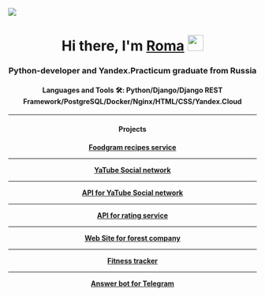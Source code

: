 ![](https://komarev.com/ghpvc/?username=RomaLosev)

<h1 align="center">Hi there, I'm <a href="https://daniilshat.ru/" target="_blank">Roma</a> 
<img src="https://github.com/blackcater/blackcater/raw/main/images/Hi.gif" height="32"/></h1>
<h3 align="center">Python-developer and Yandex.Practicum graduate from Russia</h3>

<h4 align="center">Languages and Tools 🛠: Python/Django/Django REST Framework/PostgreSQL/Docker/Nginx/HTML/CSS/Yandex.Cloud</h4>
<hr>
<h4 align='center'> Projects <h4>
<div align='center'>
<a href='https://github.com/RomaLosev/foodgram-project-react'> Foodgram recipes service </a>
<hr>
<a href='https://github.com/RomaLosev/hw05_final'> YaTube Social network </a> <br>
<hr>
<a href='https://github.com/RomaLosev/api_final_yatube'> API for YaTube Social network </a> <br>
<hr>
<a href='https://github.com/RomaLosev/yamdb_final'> API for rating service </a> <br>
<hr>
<a href='https://github.com/RomaLosev/lesovod'> Web Site for forest company </a> <br>
<hr>
<a href='https://github.com/RomaLosev/fitnes-tracker'> Fitness tracker </a> <br>
<hr>
<a href='https://github.com/RomaLosev/tg_answer_bot'> Answer bot for Telegram </a> <br>
  </div>
